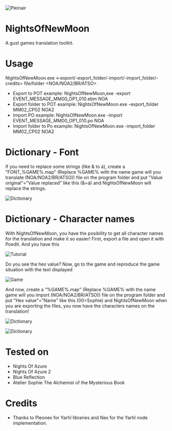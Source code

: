 ![Pleinair](https://github.com/Darkmet98/NightsOfNewMoon/blob/master/Logo.png?raw=true)
# NightsOfNewMoon
A gust games translation toolkit.

# Usage
NightsOfNewMoon.exe <-export/-export_folder/-import/-import_folder/-credits> file/folder <NOA/NOA2/BR/ATSO>

* Export to POT example: NightsOfNewMoon,exe -export EVENT_MESSAGE_MM00_OP1_010.ebm NOA
* Export folder to POT example: NightsOfNewMoon.exe -export_folder MM02_CP02 NOA2
* Import PO example: NightsOfNewMoon.exe -import EVENT_MESSAGE_MM00_OP1_010.po NOA
* Import folder to Po example: NightsOfNewMoon.exe -import_folder MM02_CP02 NOA2

# Dictionary - Font
If you need to replace some strings (like & to á), create a "FONT_%GAME%.map" (Replace %GAME% with the name game will you translate (NOA/NOA2/BR/ATSO)) file on the program folder and put "Value original"="Value replaced" like this (&=á) and NightsOfNewMoon will replace the strings.

![Dictionary](https://github.com/Darkmet98/NightsOfNewMoon/blob/master/Tutorial1.jpg?raw=true)

# Dictionary - Character names
With NightsOfNewMoon, you have the posibility to get all character names for the translation and make it so easier!
First, export a file and open it with Poedit.
And you have this

![Tutorial](https://github.com/Darkmet98/NightsOfNewMoon/blob/master/Tutorial2.jpg?raw=true)

Do you see the hex value? Now, go to the game and reproduce the game situation with the text displayed

![Game](https://github.com/Darkmet98/NightsOfNewMoon/blob/master/Tutorial3.jpg?raw=true)

And now, create a "%GAME%.map" (Replace %GAME% with the name game will you import (NOA/NOA2/BR/ATSO)) file on the program folder and put "Hex value"="Name" like this (00=Sophie) and NightsOfNewMoon when you are exporting the files, you now have the characters names on the translation!

![Dictionary](https://github.com/Darkmet98/NightsOfNewMoon/blob/master/Tutorial4.jpg?raw=true)

![Dictionary](https://github.com/Darkmet98/NightsOfNewMoon/blob/master/Tutorial5.jpg?raw=true)

# Tested on
* Nights Of Azure
* Nights Of Azure 2
* Blue Reflection
* Atelier Sophie The Alchemist of the Mysterious Book

# Credits
* Thanks to Pleonex for Yarhl libraries and Nex for the Yarhl node implementation.
